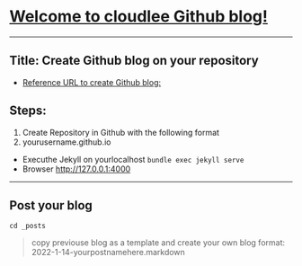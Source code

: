 
# [Welcome to cloudlee Github blog!](https://dial2vincent.github.io/)
---
## Title: Create Github blog on your repository
- [Reference URL to create Github blog:](https://zeddios.tistory.com/1222)

## Steps:  
1. Create Repository in Github with the following format
2. yourusername.github.io
- Executhe Jekyll on yourlocalhost
`bundle exec jekyll serve`
- Browser http://127.0.0.1:4000
---
## Post your blog
`cd _posts`
> copy previouse blog as a template and create your own blog
> format: 2022-1-14-yourpostnamehere.markdown


